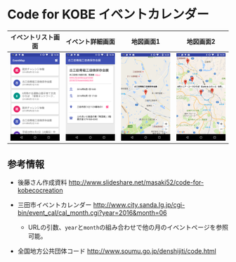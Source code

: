 # Code for KOBE イベントカレンダー #

| イベントリスト画面 | イベント詳細画面 | 地図画面1 | 地図画面2 | 
|---|---|---|---|
| ![イベントリスト画面](images/ss_android_list.png) | ![イベント詳細画面](images/ss_android_detail.png) | ![地図画面1](images/ss_android_map_1.png) | ![地図画面2](images/ss_android_map_2.png) |


## 参考情報 ##

* 後藤さん作成資料
http://www.slideshare.net/masaki52/code-for-kobecocreation

* 三田市イベントカレンダー
http://www.city.sanda.lg.jp/cgi-bin/event_cal/cal_month.cgi?year=2016&month=06
  * URLの引数、`year`と`month`の組み合わせで他の月のイベントページを参照可能。

* 全国地方公共団体コード
http://www.soumu.go.jp/denshijiti/code.html

